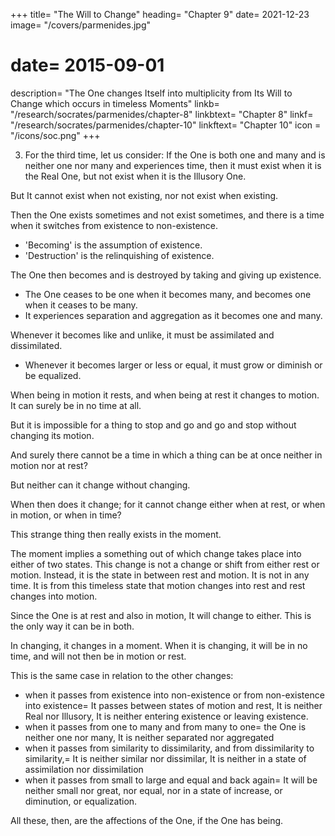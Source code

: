 +++
title= "The Will to Change"
heading= "Chapter 9"
date= 2021-12-23
image= "/covers/parmenides.jpg"
# date= 2015-09-01
description= "The One changes Itself into multiplicity from Its Will to Change which occurs in timeless Moments"
linkb= "/research/socrates/parmenides/chapter-8"
linkbtext= "Chapter 8"
linkf= "/research/socrates/parmenides/chapter-10"
linkftext= "Chapter 10"
icon = "/icons/soc.png"
+++

3. For the third time, let us consider: If the One is both one and many and is neither one nor many and experiences time, then it must exist when it is the Real One, but not exist when it is the Illusory One.

But It cannot exist when not existing, nor not exist when existing. <!--  can it partake of being when not partaking of being, or not partake of being when partaking of being? -->

Then the One exists sometimes and not exist sometimes, and there is a time when it switches from existence to non-existence. <!--  partakes and does not partake of being at different times, for that is the only way in which it can partake and not partake of the same. -->
    
 <!--  being—for how can it have and not have the same thing unless it receives and also gives it up at some time? -->

- 'Becoming' is the assumption of existence.
- 'Destruction' is the relinquishing of existence. 

The One then becomes and is destroyed by taking and giving up existence. 
- The One ceases to be one when it becomes many, and becomes one when it ceases to be many.
- It experiences separation and aggregation as it becomes one and many.

Whenever it becomes like and unlike, it must be assimilated and dissimilated.
- Whenever it becomes larger or less or equal, it must grow or diminish or be equalized.

When being in motion it rests, and when being at rest it changes to motion. It can surely be in no time at all.

But it is impossible for a thing to stop and go and go and stop without changing its motion. <!--  that a thing which is previously at rest should be afterwards in motion, or previously in motion and afterwards at rest, without experiencing change, is impossible. -->

And surely there cannot be a time in which a thing can be at once neither in motion nor at rest?

But neither can it change without changing.

When then does it change; for it cannot change either when at rest, or when in motion, or when in time?

This strange thing then really exists in the moment.  
<!-- And does this strange thing in which it is at the time of changing really exist? -->

The moment implies a something out of which change takes place into either of two states. This change is not a change or shift from either rest or motion. Instead, it is the state in between rest and motion. It is not in any time. It is from this timeless state that motion changes into rest and rest changes into motion. 

<!-- ; for the change is not from the state of rest as such, nor from the state of motion as such; but there is this curious nature which we call the moment lying between rest and motion, not being in any time; and into this and out of this what is in motion changes into rest, and what is at rest into motion. -->

Since the One is at rest and also in motion, It will change to either. This is the only way it can be in both. 

In changing, it changes in a moment. When it is changing, it will be in no time, and will not then be in motion or rest.

This is the same case in relation to the other changes:
- when it passes from existence into non-existence or from non-existence into existence= It passes between states of motion and rest, It is neither Real nor Illusory, It is neither entering existence or leaving existence.
- when it passes from one to many and from many to one= the One is neither one nor many, It is neither separated nor aggregated
- when it passes from similarity to dissimilarity, and from dissimilarity to similarity,= It is neither similar nor dissimilar, It is neither in a state of assimilation nor dissimilation
- when it passes from small to large and equal and back again= It will be neither small nor great, nor equal, nor in a state of increase, or diminution, or equalization.

All these, then, are the affections of the One, if the One has being.
